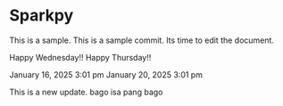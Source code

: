 # Sparkpy
This is a sample.
This is a sample commit.
Its time to edit the document.

Happy Wednesday!!
Happy Thursday!!

January 16, 2025 3:01 pm
January 20, 2025 3:01 pm

This is a new update.
bago
isa pang bago